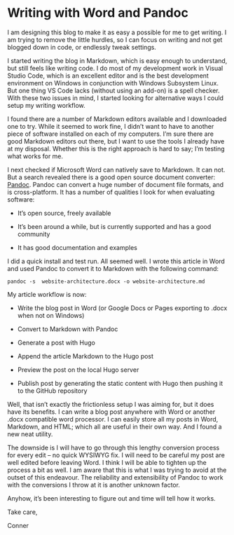 # Writing with Word and Pandoc


I am designing this blog to make it as easy a possible for me to get
writing. I am trying to remove the little hurdles, so I can focus on
writing and not get blogged down in code, or endlessly tweak settings.

I started writing the blog in Markdown, which is easy enough to
understand, but still feels like writing code. I do most of my
development work in Visual Studio Code, which is an excellent editor and
is the best development environment on Windows in conjunction with
Windows Subsystem Linux. But one thing VS Code lacks (without using an
add-on) is a spell checker. With these two issues in mind, I started
looking for alternative ways I could setup my writing workflow.

I found there are a number of Markdown editors available and I
downloaded one to try. While it seemed to work fine, I didn’t want to
have to another piece of software installed on each of my computers. I’m
sure there are good Markdown editors out there, but I want to use the
tools I already have at my disposal. Whether this is the right approach
is hard to say; I’m testing what works for me.

I next checked if Microsoft Word can natively save to Markdown. It can
not. But a search revealed there is a good open source document
converter: [Pandoc](https://pandoc.org/index.html). Pandoc can convert a
huge number of document file formats, and is cross-platform. It has a
number of qualities I look for when evaluating software:

-   It’s open source, freely available

-   It’s been around a while, but is currently supported and has a good
    community

-   It has good documentation and examples

I did a quick install and test run. All seemed well. I wrote this
article in Word and used Pandoc to convert it to Markdown with the
following command:

    pandoc -s  website-architecture.docx -o website-architecture.md

My article workflow is now:

-   Write the blog post in Word (or Google Docs or Pages exporting to
    .docx when not on Windows)

-   Convert to Markdown with Pandoc

-   Generate a post with Hugo

-   Append the article Markdown to the Hugo post

-   Preview the post on the local Hugo server

-   Publish post by generating the static content with Hugo then pushing
    it to the GitHub repository

Well, that isn’t exactly the frictionless setup I was aiming for, but it
does have its benefits. I can write a blog post anywhere with Word or
another .docx compatible word processor. I can easily store all my posts
in Word, Markdown, and HTML; which all are useful in their own way. And
I found a new neat utility.

The downside is I will have to go through this lengthy conversion
process for every edit – no quick WYSIWYG fix. I will need to be careful
my post are well edited before leaving Word. I think I will be able to
tighten up the process a bit as well. I am aware that this is what I was
trying to avoid at the outset of this endeavour. The reliability and
extensibility of Pandoc to work with the conversions I throw at it is
another unknown factor.

Anyhow, it’s been interesting to figure out and time will tell how it
works.

Take care,

Conner

